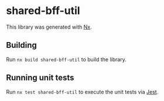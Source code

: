 # shared-bff-util

This library was generated with [Nx](https://nx.dev).

## Building

Run `nx build shared-bff-util` to build the library.

## Running unit tests

Run `nx test shared-bff-util` to execute the unit tests via [Jest](https://jestjs.io).
